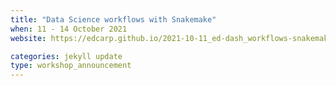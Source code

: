 ```yaml
---
title: "Data Science workflows with Snakemake" 
when: 11 - 14 October 2021
website: https://edcarp.github.io/2021-10-11_ed-dash_workflows-snakemake/

categories: jekyll update
type: workshop_announcement
---
```


